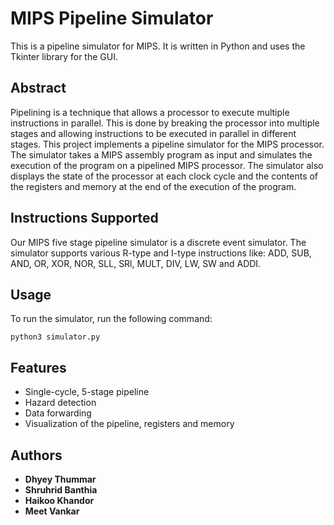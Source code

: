 # MIPS Pipeline Simulator

This is a pipeline simulator for MIPS. It is written in Python and uses the Tkinter library for the GUI.

## Abstract

Pipelining is  a  technique  that  allows  a  processor  to  execute  multiple  instructions  in  parallel.  This  is  done  by  breaking  the  processor  into  multiple  stages  and  allowing  instructions  to  be  executed  in  parallel  in  different  stages.  This  project  implements  a  pipeline  simulator  for  the  MIPS  processor.  The  simulator  takes  a  MIPS  assembly  program  as  input  and  simulates  the  execution  of  the  program  on  a  pipelined  MIPS  processor.  The  simulator  also  displays  the  state  of  the  processor  at  each  clock  cycle  and  the  contents  of  the  registers  and  memory  at  the  end  of  the  execution  of  the  program.

## Instructions Supported

Our MIPS five stage pipeline simulator is a discrete event simulator. The simulator supports 
various R-type and I-type instructions like: ADD, SUB, AND, OR, XOR, NOR, SLL, SRl, MULT, DIV, 
LW, SW and ADDI. 

## Usage

To run the simulator, run the following command:
    
    python3 simulator.py

## Features

* Single-cycle, 5-stage pipeline
* Hazard detection
* Data forwarding
* Visualization of the pipeline, registers and memory


## Authors

* **Dhyey Thummar**
* **Shruhrid Banthia**
* **Haikoo Khandor**
* **Meet Vankar**

